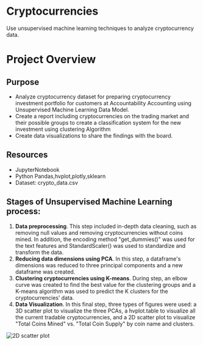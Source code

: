 # Cryptocurrencies

Use unsupervised machine learning techniques to analyze cryptocurrency data.

# Project Overview

## Purpose

- Analyze cryptocurrency dataset for preparing cryptocurrency investment portfolio for customers at Accountability Accounting using Unsupervised Machine Learning Data Model.
- Create a report including cryptocurrencies on the trading market and their possible groups to create a classification system for the new investment using clustering Algorithm
- Create data visualizations to share the findings with the board.


## Resources
- JupyterNotebook
- Python Pandas,hvplot,plotly,sklearn
- Dataset: crypto_data.csv 

## Stages of Unsupervised Machine Learning process:
1. **Data preprocessing**. This step included in-depth data cleaning, such as removing null values and removing cryptocurrencies without coins mined. In addition, the encoding method "get_dummies()" was used for the text features and StandardScaler() was used to standardize and transform the data.
2. **Reducing data dimensions using PCA**. In this step, a dataframe's dimensions was reduced to three principal components and a new dataframe was created.
3. **Clustering cryptocurrencies using K-means**. During step, an elbow curve was created to find the best value for the clustering groups and a K-means algorithm was used to predict the K clusters for the cryptocurrencies’ data.
4. **Data Visualization**. In this final step, three types of figures were used: a 3D scatter plot to visualize the three PCAs, a hvplot.table to visualize all the current tradable cryptocurrencies, and a 2D scatter plot to visualize "Total Coins Mined" vs. "Total Coin Supply" by coin name and clusters.

 ![2D scatter plot](https://github.com/Sheetaltkr/Cryptocurrencies/tree/main/Resources/2D_scatter_plot.png)
